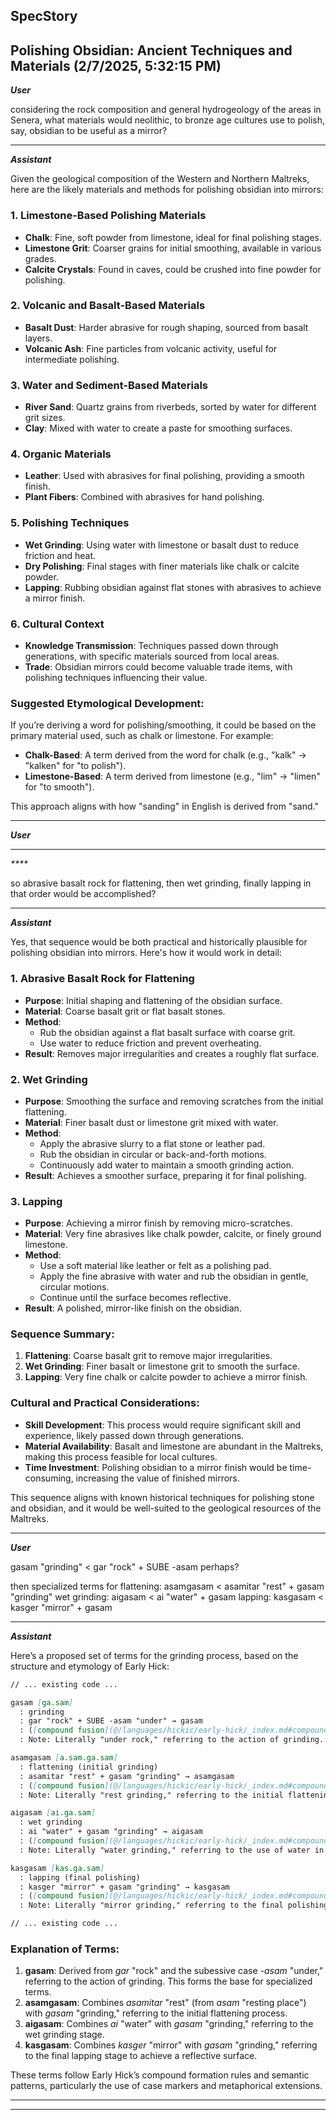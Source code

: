 ## SpecStory

## Polishing Obsidian: Ancient Techniques and Materials (2/7/2025, 5:32:15 PM)

_**User**_

considering the rock composition and general hydrogeology of the areas in Senera, what materials would neolithic, to bronze age cultures use to polish, say, obsidian to be useful as a mirror?

---

_**Assistant**_

Given the geological composition of the Western and Northern Maltreks, here are the likely materials and methods for polishing obsidian into mirrors:

### 1. **Limestone-Based Polishing Materials**
   - **Chalk**: Fine, soft powder from limestone, ideal for final polishing stages.
   - **Limestone Grit**: Coarser grains for initial smoothing, available in various grades.
   - **Calcite Crystals**: Found in caves, could be crushed into fine powder for polishing.

### 2. **Volcanic and Basalt-Based Materials**
   - **Basalt Dust**: Harder abrasive for rough shaping, sourced from basalt layers.
   - **Volcanic Ash**: Fine particles from volcanic activity, useful for intermediate polishing.

### 3. **Water and Sediment-Based Materials**
   - **River Sand**: Quartz grains from riverbeds, sorted by water for different grit sizes.
   - **Clay**: Mixed with water to create a paste for smoothing surfaces.

### 4. **Organic Materials**
   - **Leather**: Used with abrasives for final polishing, providing a smooth finish.
   - **Plant Fibers**: Combined with abrasives for hand polishing.

### 5. **Polishing Techniques**
   - **Wet Grinding**: Using water with limestone or basalt dust to reduce friction and heat.
   - **Dry Polishing**: Final stages with finer materials like chalk or calcite powder.
   - **Lapping**: Rubbing obsidian against flat stones with abrasives to achieve a mirror finish.

### 6. **Cultural Context**
   - **Knowledge Transmission**: Techniques passed down through generations, with specific materials sourced from local areas.
   - **Trade**: Obsidian mirrors could become valuable trade items, with polishing techniques influencing their value.

### Suggested Etymological Development:
If you’re deriving a word for polishing/smoothing, it could be based on the primary material used, such as chalk or limestone. For example:
- **Chalk-Based**: A term derived from the word for chalk (e.g., "kalk" → "kalken" for "to polish").
- **Limestone-Based**: A term derived from limestone (e.g., "lim" → "limen" for "to smooth").

This approach aligns with how "sanding" in English is derived from "sand."

---

_**User**_



---

_****_

so abrasive basalt rock for flattening, then wet grinding, finally lapping in that order would be accomplished?

---

_**Assistant**_

Yes, that sequence would be both practical and historically plausible for polishing obsidian into mirrors. Here's how it would work in detail:

### 1. **Abrasive Basalt Rock for Flattening**
   - **Purpose**: Initial shaping and flattening of the obsidian surface.
   - **Material**: Coarse basalt grit or flat basalt stones.
   - **Method**: 
     - Rub the obsidian against a flat basalt surface with coarse grit.
     - Use water to reduce friction and prevent overheating.
   - **Result**: Removes major irregularities and creates a roughly flat surface.

### 2. **Wet Grinding**
   - **Purpose**: Smoothing the surface and removing scratches from the initial flattening.
   - **Material**: Finer basalt dust or limestone grit mixed with water.
   - **Method**:
     - Apply the abrasive slurry to a flat stone or leather pad.
     - Rub the obsidian in circular or back-and-forth motions.
     - Continuously add water to maintain a smooth grinding action.
   - **Result**: Achieves a smoother surface, preparing it for final polishing.

### 3. **Lapping**
   - **Purpose**: Achieving a mirror finish by removing micro-scratches.
   - **Material**: Very fine abrasives like chalk powder, calcite, or finely ground limestone.
   - **Method**:
     - Use a soft material like leather or felt as a polishing pad.
     - Apply the fine abrasive with water and rub the obsidian in gentle, circular motions.
     - Continue until the surface becomes reflective.
   - **Result**: A polished, mirror-like finish on the obsidian.

### Sequence Summary:
1. **Flattening**: Coarse basalt grit to remove major irregularities.
2. **Wet Grinding**: Finer basalt or limestone grit to smooth the surface.
3. **Lapping**: Very fine chalk or calcite powder to achieve a mirror finish.

### Cultural and Practical Considerations:
- **Skill Development**: This process would require significant skill and experience, likely passed down through generations.
- **Material Availability**: Basalt and limestone are abundant in the Maltreks, making this process feasible for local cultures.
- **Time Investment**: Polishing obsidian to a mirror finish would be time-consuming, increasing the value of finished mirrors.

This sequence aligns with known historical techniques for polishing stone and obsidian, and it would be well-suited to the geological resources of the Maltreks.

---

_**User**_

gasam "grinding" < gar "rock" + SUBE -asam perhaps? 

then specialized terms for
flattening: asamgasam < asamitar "rest" + gasam "grinding"
wet grinding: aigasam < ai "water" + gasam
lapping:  kasgasam < kasger "mirror" + gasam

---

_**Assistant**_

Here’s a proposed set of terms for the grinding process, based on the structure and etymology of Early Hick:

```markdown:site/content/languages/hick/early-hick/lexicon.md
// ... existing code ...

gasam [ga.sam]
  : grinding
  : gar "rock" + SUBE -asam "under" → gasam
  : ([compound fusion](@/languages/hickic/early-hick/_index.md#compound-formation))
  : Note: Literally "under rock," referring to the action of grinding. Forms the base for specialized grinding terms.

asamgasam [a.sam.ga.sam]
  : flattening (initial grinding)
  : asamitar "rest" + gasam "grinding" → asamgasam
  : ([compound fusion](@/languages/hickic/early-hick/_index.md#compound-formation))
  : Note: Literally "rest grinding," referring to the initial flattening process. See: [Tool Terms](#tool-terms)

aigasam [ai.ga.sam]
  : wet grinding
  : ai "water" + gasam "grinding" → aigasam
  : ([compound fusion](@/languages/hickic/early-hick/_index.md#compound-formation))
  : Note: Literally "water grinding," referring to the use of water in the smoothing process. See: [Tool Terms](#tool-terms)

kasgasam [kas.ga.sam]
  : lapping (final polishing)
  : kasger "mirror" + gasam "grinding" → kasgasam
  : ([compound fusion](@/languages/hickic/early-hick/_index.md#compound-formation))
  : Note: Literally "mirror grinding," referring to the final polishing stage to achieve a reflective surface. See: [Tool Terms](#tool-terms)

// ... existing code ...
```

### Explanation of Terms:
1. **gasam**: Derived from *gar* "rock" and the subessive case *-asam* "under," referring to the action of grinding. This forms the base for specialized terms.
2. **asamgasam**: Combines *asamitar* "rest" (from *asam* "resting place") with *gasam* "grinding," referring to the initial flattening process.
3. **aigasam**: Combines *ai* "water" with *gasam* "grinding," referring to the wet grinding stage.
4. **kasgasam**: Combines *kasger* "mirror" with *gasam* "grinding," referring to the final lapping stage to achieve a reflective surface.

These terms follow Early Hick’s compound formation rules and semantic patterns, particularly the use of case markers and metaphorical extensions.

---



---

